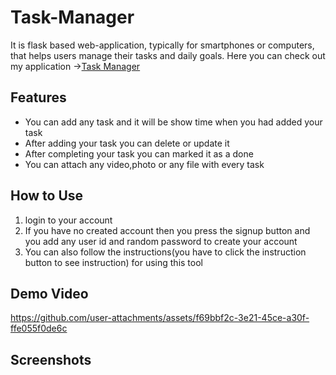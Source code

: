 # Task-Manager
It is flask based web-application, typically for smartphones or computers, that helps users manage their tasks and daily goals. 
Here you can check out my application ->[Task Manager ](https://task-manager-pj5b.onrender.com)
## Features

- You can add any task and it will be show time when you had added your task
- After adding your task you can delete or update it 
- After completing your task you can marked it as a done
- You can attach any video,photo or any file with every task 

## How to Use

1. login to your account 
2. If you have no created account then you press the signup button and you add any user id and random password to create your account 
3. You can also follow the instructions(you have to click the instruction button to see instruction) for using this tool
## Demo Video
https://github.com/user-attachments/assets/f69bbf2c-3e21-45ce-a30f-ffe055f0de6c

## Screenshots




